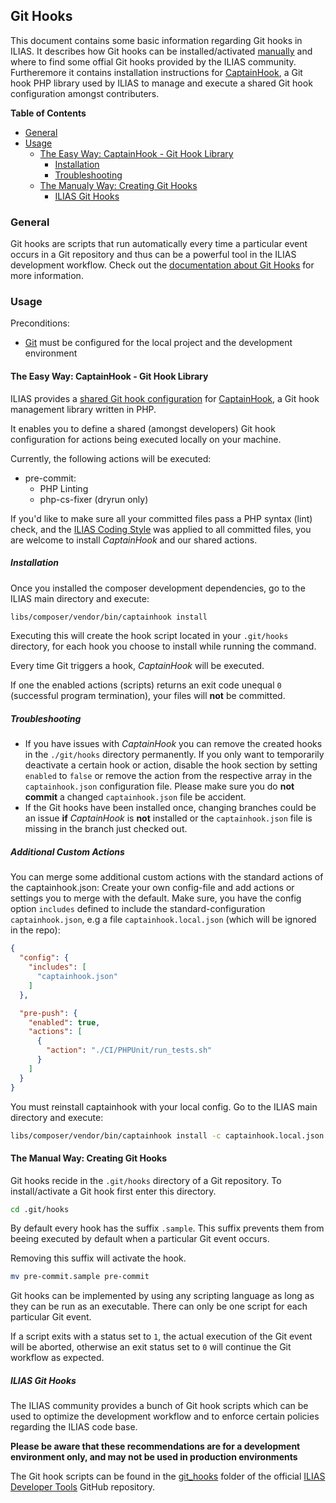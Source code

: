 ##  Git Hooks

This document contains some basic information regarding Git hooks in ILIAS.
It describes how Git hooks can be installed/activated [manually](#creating-git-hooks)
and where to find some offial Git hooks provided by the ILIAS community.
Furtheremore it contains installation instructions for [CaptainHook](#the-easy-way-captainhook---git-hook-library),
a Git hook PHP library used by ILIAS to manage and execute a shared Git
hook configuration amongst contributers.

**Table of Contents**
* [General](#general)
* [Usage](#usage)
  * [The Easy Way: CaptainHook - Git Hook Library](#the-easy-way-captainhook---git-hook-library)
    * [Installation](#installation)
    * [Troubleshooting](#troubleshooting)
  * [The Manualy Way: Creating Git Hooks](#the-manual-way-creating-git-hooks)
    * [ILIAS Git Hooks](#ilias-git-hooks)

### General

Git hooks are scripts that run automatically every time a particular
event occurs in a Git repository and thus can be a powerful tool
in the ILIAS development workflow.
Check out the [documentation about Git Hooks](https://git-scm.com/docs/githooks)
for more information.

### Usage

Preconditions:
* [Git](https://git-scm.com/) must be configured for the local project and
  the development environment

#### The Easy Way: CaptainHook - Git Hook Library

ILIAS provides a [shared Git hook configuration](../../captainhook.json) for
[CaptainHook](https://github.com/CaptainHookPhp/captainhook), a Git hook
management library written in PHP.

It enables you to define a shared (amongst developers) Git hook configuration
for actions being executed locally on your machine.

Currently, the following actions will be executed:

* pre-commit:
  * PHP Linting
  * php-cs-fixer (dryrun only)

If you'd like to make sure all your committed files pass a PHP syntax (lint) check,
and the [ILIAS Coding Style](./coding-style.md) was applied to all committed files,
you are welcome to install *CaptainHook* and our shared actions.

##### Installation

Once you installed the composer development dependencies, go to the ILIAS
main directory and execute:

```bash
libs/composer/vendor/bin/captainhook install
```
Executing this will create the hook script located in your `.git/hooks` directory,
for each hook you choose to install while running the command.

Every time Git triggers a hook, *CaptainHook* will be executed.

If one the enabled actions (scripts) returns an exit code unequal `0`
(successful program termination), your files will **not** be committed.

##### Troubleshooting

* If you have issues with *CaptainHook* you can remove the created hooks in the
`./git/hooks` directory permanently. If you only want to temporarily deactivate
a certain hook or action, disable the hook section by setting `enabled` to `false` or
remove the action from the respective array in the `captainhook.json` configuration file.
Please make sure you do **not commit** a changed `captainhook.json` file be accident.
* If the Git hooks have been installed once, changing branches could be an issue **if**
*CaptainHook* is **not** installed or the `captainhook.json` file is missing in the branch
just checked out.

##### Additional Custom Actions
You can merge some additional custom actions with the standard actions of the captainhook.json:
Create your own config-file and add actions or settings you to merge with the default. Make sure, 
you have the config option `includes` defined to include the standard-configuration `captainhook.json`, 
e.g a file `captainhook.local.json` (which will be ignored in the repo):

````json
{
  "config": {
    "includes": [
      "captainhook.json"
    ]
  },

  "pre-push": {
    "enabled": true,
    "actions": [
      {
        "action": "./CI/PHPUnit/run_tests.sh"
      }
    ]
  }
}

````
You must reinstall captainhook with your local config. Go to the ILIAS
main directory and execute:

```bash
libs/composer/vendor/bin/captainhook install -c captainhook.local.json
```


#### The Manual Way: Creating Git Hooks

Git hooks recide in the `.git/hooks` directory of a Git repository.
To install/activate a Git hook first enter this directory.

```bash
cd .git/hooks
```

By default every hook has the suffix `.sample`. This suffix prevents them
from beeing executed by default when a particular Git event occurs.

Removing this suffix will activate the hook.

```bash
mv pre-commit.sample pre-commit
```

Git hooks can be implemented by using any scripting language as long as they
can be run as an executable. There can only be one script for each particular
Git event.

If a script exits with a status set to `1`, the actual execution of
the Git event will be aborted, otherwise an exit status set to `0`
will continue the Git workflow as expected.

##### ILIAS Git Hooks

The ILIAS community provides a bunch of Git hook scripts which can be used to
optimize the development workflow and to enforce certain policies regarding
the ILIAS code base.

__Please be aware that these recommendations are for a development environment
only, and may not be used in production environments__

The Git hook scripts can be found in the
[git_hooks](https://github.com/ILIAS-eLearning/DeveloperTools/tree/master/git_hooks)
folder of the official [ILIAS Developer Tools](https://github.com/ILIAS-eLearning/DeveloperTools)
GitHub repository.